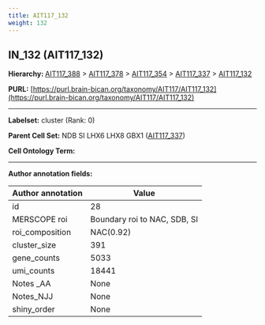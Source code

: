 ```yaml
---
title: AIT117_132
weight: 132
---
```

## IN_132 (AIT117_132)
<b>Hierarchy: </b>
[AIT117_388](../AIT117_388) >
[AIT117_378](../AIT117_378) >
[AIT117_354](../AIT117_354) >
[AIT117_337](../AIT117_337) >
[AIT117_132](../AIT117_132)

**PURL:** [https://purl.brain-bican.org/taxonomy/AIT117/AIT117_132](https://purl.brain-bican.org/taxonomy/AIT117/AIT117_132)

---


**Labelset:** cluster (Rank: 0)

**Parent Cell Set:** NDB SI LHX6 LHX8 GBX1 ([AIT117_337](../AIT117_337))



**Cell Ontology Term:** 

[MARKER GENES.]: #


---

[TRANSFERRED ANNOTATIONS.]: #


[AUTHOR ANNOTATION FIELDS.]: #


**Author annotation fields:**

| Author annotation | Value |
|-------------------|-------|
|id|28|
|MERSCOPE roi|Boundary roi to NAC, SDB, SI|
|roi_composition|NAC(0.92)|
|cluster_size|391|
|gene_counts|5033|
|umi_counts|18441|
|Notes _AA|None|
|Notes_NJJ|None|
|shiny_order|None|
